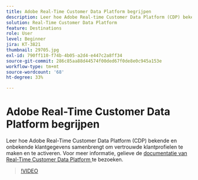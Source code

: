 ```yaml
---
title: Adobe Real-Time Customer Data Platform begrijpen
description: Leer hoe Adobe Real-time Customer Data Platform (CDP) bekende en onbekende klantgegevens samenbrengt om vertrouwde klantprofielen te maken en te activeren.
solution: Real-Time Customer Data Platform
feature: Destinations
role: User
level: Beginner
jira: KT-3821
thumbnail: 29705.jpg
exl-id: 790ff110-f74b-4b05-a2d4-e447c2a8ff34
source-git-commit: 286c85aa88d44574f00ded67f0de8e0c945a153e
workflow-type: tm+mt
source-wordcount: '68'
ht-degree: 33%

---
```


# Adobe Real-Time Customer Data Platform begrijpen

Leer hoe Adobe Real-Time Customer Data Platform (CDP) bekende en onbekende klantgegevens samenbrengt om vertrouwde klantprofielen te maken en te activeren. Voor meer informatie, gelieve de [ documentatie van Real-Time Customer Data Platform ](https://experienceleague.adobe.com/docs/experience-platform/rtcdp/overview.html?lang=nl) te bezoeken.

>[!VIDEO](https://video.tv.adobe.com/v/29705?learn=on&enablevpops)

